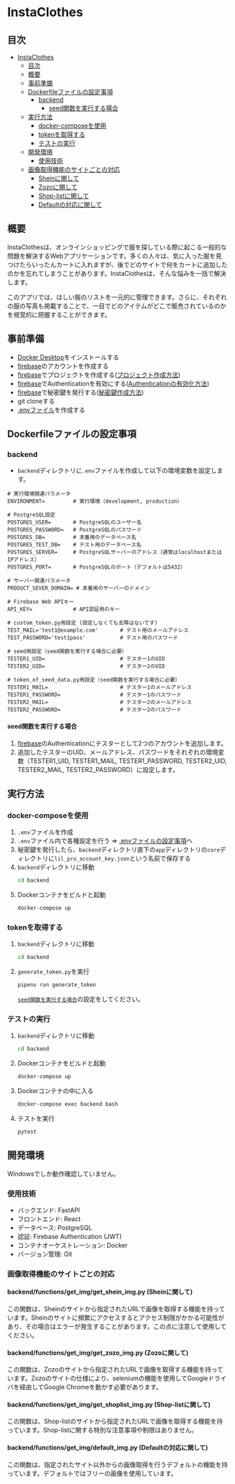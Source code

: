 # InstaClothes

## 目次
- [InstaClothes](#instaclothes)
  - [目次](#目次)
  - [概要](#概要)
  - [事前準備](#事前準備)
  - [Dockerfileファイルの設定事項](#Dockerfileファイルの設定事項)
    - [backend](#backend)
      - [seed関数を実行する場合](#seed関数を実行する場合)
  - [実行方法](#実行方法)
    - [docker-composeを使用](#docker-composeを使用)
    - [tokenを取得する](#tokenを取得する)
    - [テストの実行](#テストの実行)
  - [開発環境](#開発環境)
    - [使用技術](#使用技術)
  - [画像取得機能のサイトごとの対応](#画像取得機能のサイトごとの対応)
    - [Sheinに関して](#backendfunctionsget_imgget_shein_img.py-sheinに関して)
    - [Zozoに関して](#backendfunctionsget_imgget_zozo_img.py-zozoに関して)
    - [Shop-listに関して](#backendfunctionsget_imgget_shoplist_img.py-shop-listに関して)
    - [Defaultの対応に関して](#backendfunctionsget_imgdefault_img.py-defaultの対応に関して)

## 概要
InstaClothesは、オンラインショッピングで服を探している際に起こる一般的な問題を解決するWebアプリケーションです。多くの人々は、気に入った服を見つけたらいったんカートに入れますが、後でどのサイトで何をカートに追加したのかを忘れてしまうことがあります。InstaClothesは、そんな悩みを一括で解決します。

このアプリでは、ほしい服のリストを一元的に管理できます。さらに、それぞれの服の写真も掲載することで、一目でどのアイテムがどこで販売されているのかを視覚的に把握することができます。

## 事前準備
- [Docker Desktop](https://www.docker.com/products/docker-desktop)をインストールする
- [firebase](https://firebase.google.com/)のアカウントを作成する
- [firebase](https://firebase.google.com/)でプロジェクトを作成する([プロジェクト作成方法](https://firebase.google.com/docs/projects/learn-more?hl=ja))
- [firebase](https://firebase.google.com/)でAuthenticationを有効にする([Authenticationの有効化方法](https://firebase.google.com/docs/auth/web/password-auth?hl=ja))
- [firebase](https://firebase.google.com/)で秘密鍵を発行する([秘密鍵作成方法](https://firebase.google.com/docs/admin/setup?hl=ja))
- git cloneする
- [.envファイル](#envファイルの設定事項)を作成する

## Dockerfileファイルの設定事項
### backend
- `backend`ディレクトリに`.env`ファイルを作成して以下の環境変数を設定します。
```
# 実行環境関連パラメータ
ENVIRONMENT=         # 実行環境（development, production）

# PostgreSQL設定
POSTGRES_USER=       # PostgreSQLのユーザー名
POSTGRES_PASSWORD=   # PostgreSQLのパスワード
POSTGRES_DB=         # 本番用のデータベース名
POSTGRES_TEST_DB=    # テスト用のデータベース名
POSTGRES_SERVER=     # PostgreSQLサーバーのアドレス（通常はlocalhostまたはIPアドレス）
POSTGRES_PORT=       # PostgreSQLのポート（デフォルトは5432）

# サーバー関連パラメータ
PRODUCT_SEVER_DOMAIN= # 本番用のサーバーのドメイン

# Firebase Web APIキー
API_KEY=             # API認証用のキー

# custom_token.py用設定 (設定しなくても支障はないです)
TEST_MAIL='test1@example.com'       # テスト用のメールアドレス
TEST_PASSWORD='test1pass'           # テスト用のパスワード

# seed用設定（seed関数を実行する場合に必要）
TESTER1_UID=                        # テスター1のUID
TESTER2_UID=                        # テスター2のUID

# token_of_seed_data.py用設定（seed関数を実行する場合に必要）
TESTER1_MAIL=                       # テスター1のメールアドレス
TESTER1_PASSWORD=                   # テスター1のパスワード
TESTER2_MAIL=                       # テスター2のメールアドレス
TESTER2_PASSWORD=                   # テスター2のパスワード
```
#### seed関数を実行する場合
1. [firebase](https://firebase.google.com/)のAuthenticationにテスターとして2つのアカウントを追加します。
2. 追加したテスターのUID、メールアドレス、パスワードをそれぞれの環境変数（TESTER1_UID, TESTER1_MAIL, TESTER1_PASSWORD, TESTER2_UID, TESTER2_MAIL, TESTER2_PASSWORD）に設定します。


## 実行方法
### docker-composeを使用
1. `.env`ファイルを作成
2. `.env`ファイル内で各種設定を行う
    ⇒ [.envファイルの設定事項](#envファイルの設定事項)へ
3. 秘密鍵を発行したら、`backend`ディレクトリ直下の`app`ディレクトリの`core`ディレクトリに`lil_pro_account_key.json`という名前で保存する
4. `backend`ディレクトリに移動
    ```bash
    cd backend
    ```
5. Dockerコンテナをビルドと起動
    ```bash
    docker-compose up
    ```

### tokenを取得する
1. `backend`ディレクトリに移動
    ```bash
    cd backend
    ```
1. `generate_token.py`を実行
    ```bash
    pipenv run generate_token
    ```
    [`seed関数を実行する場合`](#seed関数を実行する場合)の設定をしてください。

### テストの実行
1. `backend`ディレクトリに移動
    ```bash
    cd backend
    ```
2. Dockerコンテナをビルドと起動
    ```bash
    docker-compose up
    ```
3. Dockerコンテナの中に入る
    ```bash
    docker-compose exec backend bash
    ```
4. テストを実行
    ```bash
    pytest
    ```

## 開発環境
Windowsでしか動作確認していません。
### 使用技術
- バックエンド: FastAPI
- フロントエンド: React
- データベース: PostgreSQL
- 認証: Firebase Authentication (JWT)
- コンテナオーケストレーション: Docker
- バージョン管理: Git

### 画像取得機能のサイトごとの対応

#### backend/functions/get_img/get_shein_img.py (Sheinに関して)
この関数は、Sheinのサイトから指定されたURLで画像を取得する機能を持っています。Sheinのサイトに頻繁にアクセスするとアクセス制限がかかる可能性があり、その場合はエラーが発生することがあります。この点に注意して使用してください。

#### backend/functions/get_img/get_zozo_img.py (Zozoに関して)
この関数は、Zozoのサイトから指定されたURLで画像を取得する機能を持っています。Zozoのサイトの仕様により、seleniumの機能を使用してGoogleドライバを経由してGoogle Chromeを動かす必要があります。

#### backend/functions/get_img/get_shoplist_img.py (Shop-listに関して)
この関数は、Shop-listのサイトから指定されたURLで画像を取得する機能を持っています。Shop-listに関する特別な注意事項や制限はありません。

#### backend/functions/get_img/default_img.py (Defaultの対応に関して)
この関数は、指定されたサイト以外からの画像取得を行うデフォルトの機能を持っています。デフォルトではフリーの画像を使用しています。
